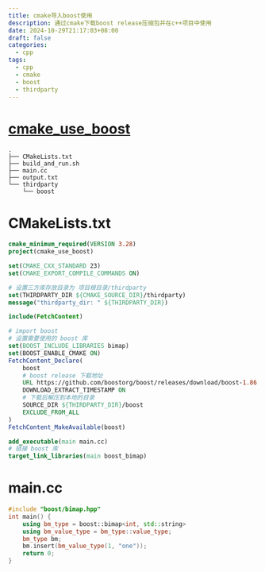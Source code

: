 ```yaml
---
title: cmake导入boost使用
description: 通过cmake下载boost release压缩包并在c++项目中使用
date: 2024-10-29T21:17:03+08:00
draft: false
categories:
  - cpp
tags:
  - cpp
  - cmake
  - boost
  - thirdparty
---
```


# [cmake_use_boost](https://github.com/xuexcy/blog/tree/main/blogs/cmake_use_boost/code)
```shell
.
├── CMakeLists.txt
├── build_and_run.sh
├── main.cc
├── output.txt
└── thirdparty
    └── boost
```
# CMakeLists.txt
```cmake title:CMakeLists.txt
cmake_minimum_required(VERSION 3.28)
project(cmake_use_boost)

set(CMAKE_CXX_STANDARD 23)
set(CMAKE_EXPORT_COMPILE_COMMANDS ON)

# 设置三方库存放目录为 项目根目录/thirdparty
set(THIRDPARTY_DIR ${CMAKE_SOURCE_DIR}/thirdparty)
message("thirdparty_dir: " ${THIRDPARTY_DIR})

include(FetchContent)

# import boost
# 设置需要使用的 boost 库
set(BOOST_INCLUDE_LIBRARIES bimap)
set(BOOST_ENABLE_CMAKE ON)
FetchContent_Declare(
    boost
    # boost release 下载地址
    URL https://github.com/boostorg/boost/releases/download/boost-1.86.0/boost-1.86.0-cmake.tar.gz
    DOWNLOAD_EXTRACT_TIMESTAMP ON
    # 下载后解压到本地的目录
    SOURCE_DIR ${THIRDPARTY_DIR}/boost
    EXCLUDE_FROM_ALL
)
FetchContent_MakeAvailable(boost)

add_executable(main main.cc)
# 链接 boost 库
target_link_libraries(main boost_bimap)
```

# main.cc
```cpp title:main.cc
#include "boost/bimap.hpp"
int main() {
    using bm_type = boost::bimap<int, std::string>
    using bm_value_type = bm_type::value_type;
    bm_type bm;
    bm.insert(bm_value_type(1, "one"));
    return 0;
}
```
